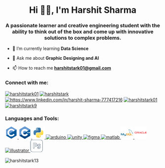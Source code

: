 <h1 align="center">Hi 👋🏻, I'm Harshit Sharma</h1>
<h3 align="center">A passionate learner and creative engineering student with the ability to think out of the box and come up with innovative solutions to complex problems.</h3>

- 🌱 I’m currently learning **Data Science**

- 💬 Ask me about **Graphic Designing and AI**

- 📫 How to reach me **harshitstark01@gmail.com**

<h3 align="left">Connect with me:</h3>
<p align="left">
<a href="https://twitter.com/harshitstark01" target="blank">
<img align="center" src="https://raw.githubusercontent.com/rahuldkjain/github-profile-readme-generator/master/src/images/icons/Social/twitter.svg" alt="harshitstark01" height="30" width="40" /></a>
<a href="https://www.kaggle.com/harshitstark" target="_blank">
<img align="center" src="https://raw.githubusercontent.com/rahuldkjain/github-profile-readme-generator/master/src/images/icons/Social/kaggle.svg" alt="harshitstark" height="30" width="40" /></a>
<a href="https://linkedin.com/in/https://www.linkedin.com/in/harshit-sharma-777417216" target="blank">
<img align="center" src="https://raw.githubusercontent.com/rahuldkjain/github-profile-readme-generator/master/src/images/icons/Social/linked-in-alt.svg" alt="https://www.linkedin.com/in/harshit-sharma-777417216" height="30" width="40" /></a>
<a href="https://www.hackerrank.com/profile/harshitstark01" target="_blank">
<img align="center" src="https://raw.githubusercontent.com/rahuldkjain/github-profile-readme-generator/master/src/images/icons/Social/hackerrank.svg" alt="harshitstark01" height="30" width="40" /></a>
<a href="https://www.codechef.com/users/harshitstark9" target="blank">
<img align="center" src="https://cdn.jsdelivr.net/npm/simple-icons@3.1.0/icons/codechef.svg" alt="harshitstark9" height="30" width="40" /></a>
</p>

<script src="https://platform.linkedin.com/badges/js/profile.js" async defer type="text/javascript"></script>


<h3 align="left">Languages and Tools:</h3>
<p align="left"> <a href="https://www.cprogramming.com/" target="_blank" rel="noreferrer"> <img src="https://raw.githubusercontent.com/devicons/devicon/master/icons/c/c-original.svg" alt="c" width="40" height="40"/> </a> <a href="https://www.w3schools.com/cpp/" target="_blank" rel="noreferrer"> <img src="https://raw.githubusercontent.com/devicons/devicon/master/icons/cplusplus/cplusplus-original.svg" alt="cplusplus" width="40" height="40"/> </a> <a href="https://www.python.org" target="_blank" rel="noreferrer"> <img src="https://raw.githubusercontent.com/devicons/devicon/master/icons/python/python-original.svg" alt="python" width="40" height="40"/> </a> <a href="https://www.arduino.cc/" target="_blank" rel="noreferrer"> <img src="https://cdn.worldvectorlogo.com/logos/arduino-1.svg" alt="arduino" width="40" height="40"/> </a> <a href="https://unity.com/" target="_blank" rel="noreferrer"> <img src="https://www.vectorlogo.zone/logos/unity3d/unity3d-icon.svg" alt="unity" width="40" height="40"/> </a> <a href="https://www.figma.com/" target="_blank" rel="noreferrer"> <img src="https://www.vectorlogo.zone/logos/figma/figma-icon.svg" alt="figma" width="40" height="40"/> </a> <a href="https://www.mathworks.com/" target="_blank" rel="noreferrer"> <img src="https://upload.wikimedia.org/wikipedia/commons/2/21/Matlab_Logo.png" alt="matlab" width="40" height="40"/> </a> <a href="https://www.mysql.com/" target="_blank" rel="noreferrer"> <img src="https://raw.githubusercontent.com/devicons/devicon/master/icons/mysql/mysql-original-wordmark.svg" alt="mysql" width="40" height="40"/> </a> <a href="https://www.oracle.com/" target="_blank" rel="noreferrer"> <img src="https://raw.githubusercontent.com/devicons/devicon/master/icons/oracle/oracle-original.svg" alt="oracle" width="40" height="40"/> </a> <a href="https://www.adobe.com/in/products/illustrator.html" target="_blank" rel="noreferrer"> <img src="https://www.vectorlogo.zone/logos/adobe_illustrator/adobe_illustrator-icon.svg" alt="illustrator" width="40" height="40"/> </a> <a href="https://www.photoshop.com/en" target="_blank" rel="noreferrer"> <img src="https://raw.githubusercontent.com/devicons/devicon/master/icons/photoshop/photoshop-line.svg" alt="photoshop" width="40" height="40"/> </a>  </p>

<p><img align="center" src="https://github-readme-stats.vercel.app/api/top-langs?username=harshitstark13&show_icons=true&locale=en&layout=compact" alt="harshitstark13" /></p>
